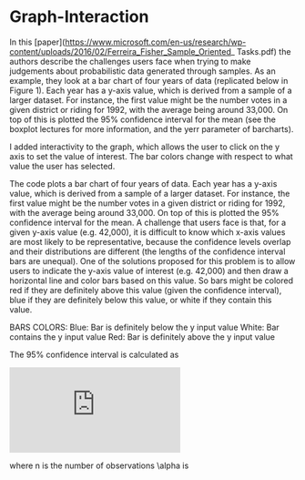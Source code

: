# Graph-Interaction

In this [paper](https://www.microsoft.com/en-us/research/wp-content/uploads/2016/02/Ferreira_Fisher_Sample_Oriented_
Tasks.pdf) the authors describe the challenges users face when trying to make judgements about probabilistic data
generated through samples. As an example, they look at a bar chart of four years of data (replicated below in Figure 1).
Each year has a y-axis value, which is derived from a sample of a larger dataset. For instance, the first value might
be the number votes in a given district or riding for 1992, with the average being around 33,000. On top of this is
plotted the 95% confidence interval for the mean (see the boxplot lectures for more information, and the yerr parameter of barcharts).



I added interactivity to the graph, which allows the user to click on the y axis to set the value of interest.
The bar colors change with respect to what value the user has selected.


The code plots a bar chart of four years of data. Each year has a y-axis value, which is derived from a sample of a larger dataset. 
For instance, the first value might be the number votes in a given district or riding for 1992, with the average being around 
33,000. On top of this is plotted the 95% confidence interval for the mean. A challenge that users face is that, 
for a given y-axis value (e.g. 42,000), it is difficult to know which x-axis values are most likely to be representative, 
because the confidence levels overlap and their distributions are different (the lengths of the confidence interval bars are unequal). 
One of the solutions proposed for this problem is to allow users to indicate the y-axis value of interest (e.g. 42,000)
and then draw a horizontal line and color bars based on this value.
So bars might be colored red if they are definitely above this value (given the confidence interval), blue if they are definitely
below this value, or white if they contain this value.


BARS COLORS:
Blue: Bar is definitely below the y input value
White: Bar contains the y input value
Red: Bar is definitely above the y input value

The 95% confidence interval is calculated as 


![equation](http://latex.codecogs.com/gif.latex?%5Cbar%7Bx%7D%3D%20z%20%5Cast%20%5Cfrac%7B%5Csigma%20%7D%7B%5Csqrt%7Bn%7D%7D)

where n is the number of observations
 \alpha  is 

